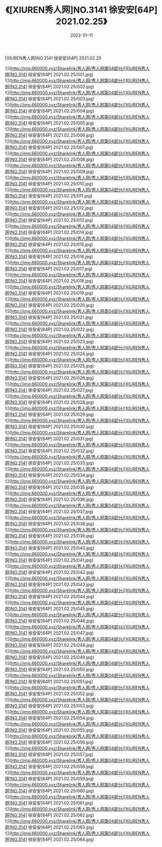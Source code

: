﻿---
layout: post
title:  《[XIUREN秀人网]NO.3141 徐安安[64P] 2021.02.25》
date:   2022-01-11
img: http://img.660000.xyz/Sharelink/秀人网/秀人网第04部分/[XIUREN秀人网]NO.3141 徐安安[64P] 2021.02.25/000.jpg
categories: [美女, 清纯, 唯美]
---

[XIUREN秀人网]NO.3141 徐安安[64P] 2021.02.25

 ![](http://img.660000.xyz/Sharelink/秀人网/秀人网第04部分/[XIUREN秀人网]NO.3141 徐安安[64P] 2021.02.25/001.jpg) <br>![](http://img.660000.xyz/Sharelink/秀人网/秀人网第04部分/[XIUREN秀人网]NO.3141 徐安安[64P] 2021.02.25/002.jpg) <br>![](http://img.660000.xyz/Sharelink/秀人网/秀人网第04部分/[XIUREN秀人网]NO.3141 徐安安[64P] 2021.02.25/003.jpg) <br>![](http://img.660000.xyz/Sharelink/秀人网/秀人网第04部分/[XIUREN秀人网]NO.3141 徐安安[64P] 2021.02.25/004.jpg) <br>![](http://img.660000.xyz/Sharelink/秀人网/秀人网第04部分/[XIUREN秀人网]NO.3141 徐安安[64P] 2021.02.25/005.jpg) <br>![](http://img.660000.xyz/Sharelink/秀人网/秀人网第04部分/[XIUREN秀人网]NO.3141 徐安安[64P] 2021.02.25/006.jpg) <br>![](http://img.660000.xyz/Sharelink/秀人网/秀人网第04部分/[XIUREN秀人网]NO.3141 徐安安[64P] 2021.02.25/007.jpg) <br>![](http://img.660000.xyz/Sharelink/秀人网/秀人网第04部分/[XIUREN秀人网]NO.3141 徐安安[64P] 2021.02.25/008.jpg) <br>![](http://img.660000.xyz/Sharelink/秀人网/秀人网第04部分/[XIUREN秀人网]NO.3141 徐安安[64P] 2021.02.25/009.jpg) <br>![](http://img.660000.xyz/Sharelink/秀人网/秀人网第04部分/[XIUREN秀人网]NO.3141 徐安安[64P] 2021.02.25/010.jpg) <br>![](http://img.660000.xyz/Sharelink/秀人网/秀人网第04部分/[XIUREN秀人网]NO.3141 徐安安[64P] 2021.02.25/011.jpg) <br>![](http://img.660000.xyz/Sharelink/秀人网/秀人网第04部分/[XIUREN秀人网]NO.3141 徐安安[64P] 2021.02.25/012.jpg) <br>![](http://img.660000.xyz/Sharelink/秀人网/秀人网第04部分/[XIUREN秀人网]NO.3141 徐安安[64P] 2021.02.25/013.jpg) <br>![](http://img.660000.xyz/Sharelink/秀人网/秀人网第04部分/[XIUREN秀人网]NO.3141 徐安安[64P] 2021.02.25/014.jpg) <br>![](http://img.660000.xyz/Sharelink/秀人网/秀人网第04部分/[XIUREN秀人网]NO.3141 徐安安[64P] 2021.02.25/015.jpg) <br>![](http://img.660000.xyz/Sharelink/秀人网/秀人网第04部分/[XIUREN秀人网]NO.3141 徐安安[64P] 2021.02.25/016.jpg) <br>![](http://img.660000.xyz/Sharelink/秀人网/秀人网第04部分/[XIUREN秀人网]NO.3141 徐安安[64P] 2021.02.25/017.jpg) <br>![](http://img.660000.xyz/Sharelink/秀人网/秀人网第04部分/[XIUREN秀人网]NO.3141 徐安安[64P] 2021.02.25/018.jpg) <br>![](http://img.660000.xyz/Sharelink/秀人网/秀人网第04部分/[XIUREN秀人网]NO.3141 徐安安[64P] 2021.02.25/019.jpg) <br>![](http://img.660000.xyz/Sharelink/秀人网/秀人网第04部分/[XIUREN秀人网]NO.3141 徐安安[64P] 2021.02.25/020.jpg) <br>![](http://img.660000.xyz/Sharelink/秀人网/秀人网第04部分/[XIUREN秀人网]NO.3141 徐安安[64P] 2021.02.25/021.jpg) <br>![](http://img.660000.xyz/Sharelink/秀人网/秀人网第04部分/[XIUREN秀人网]NO.3141 徐安安[64P] 2021.02.25/022.jpg) <br>![](http://img.660000.xyz/Sharelink/秀人网/秀人网第04部分/[XIUREN秀人网]NO.3141 徐安安[64P] 2021.02.25/023.jpg) <br>![](http://img.660000.xyz/Sharelink/秀人网/秀人网第04部分/[XIUREN秀人网]NO.3141 徐安安[64P] 2021.02.25/024.jpg) <br>![](http://img.660000.xyz/Sharelink/秀人网/秀人网第04部分/[XIUREN秀人网]NO.3141 徐安安[64P] 2021.02.25/025.jpg) <br>![](http://img.660000.xyz/Sharelink/秀人网/秀人网第04部分/[XIUREN秀人网]NO.3141 徐安安[64P] 2021.02.25/026.jpg) <br>![](http://img.660000.xyz/Sharelink/秀人网/秀人网第04部分/[XIUREN秀人网]NO.3141 徐安安[64P] 2021.02.25/027.jpg) <br>![](http://img.660000.xyz/Sharelink/秀人网/秀人网第04部分/[XIUREN秀人网]NO.3141 徐安安[64P] 2021.02.25/028.jpg) <br>![](http://img.660000.xyz/Sharelink/秀人网/秀人网第04部分/[XIUREN秀人网]NO.3141 徐安安[64P] 2021.02.25/029.jpg) <br>![](http://img.660000.xyz/Sharelink/秀人网/秀人网第04部分/[XIUREN秀人网]NO.3141 徐安安[64P] 2021.02.25/030.jpg) <br>![](http://img.660000.xyz/Sharelink/秀人网/秀人网第04部分/[XIUREN秀人网]NO.3141 徐安安[64P] 2021.02.25/031.jpg) <br>![](http://img.660000.xyz/Sharelink/秀人网/秀人网第04部分/[XIUREN秀人网]NO.3141 徐安安[64P] 2021.02.25/032.jpg) <br>![](http://img.660000.xyz/Sharelink/秀人网/秀人网第04部分/[XIUREN秀人网]NO.3141 徐安安[64P] 2021.02.25/033.jpg) <br>![](http://img.660000.xyz/Sharelink/秀人网/秀人网第04部分/[XIUREN秀人网]NO.3141 徐安安[64P] 2021.02.25/034.jpg) <br>![](http://img.660000.xyz/Sharelink/秀人网/秀人网第04部分/[XIUREN秀人网]NO.3141 徐安安[64P] 2021.02.25/035.jpg) <br>![](http://img.660000.xyz/Sharelink/秀人网/秀人网第04部分/[XIUREN秀人网]NO.3141 徐安安[64P] 2021.02.25/036.jpg) <br>![](http://img.660000.xyz/Sharelink/秀人网/秀人网第04部分/[XIUREN秀人网]NO.3141 徐安安[64P] 2021.02.25/037.jpg) <br>![](http://img.660000.xyz/Sharelink/秀人网/秀人网第04部分/[XIUREN秀人网]NO.3141 徐安安[64P] 2021.02.25/038.jpg) <br>![](http://img.660000.xyz/Sharelink/秀人网/秀人网第04部分/[XIUREN秀人网]NO.3141 徐安安[64P] 2021.02.25/039.jpg) <br>![](http://img.660000.xyz/Sharelink/秀人网/秀人网第04部分/[XIUREN秀人网]NO.3141 徐安安[64P] 2021.02.25/040.jpg) <br>![](http://img.660000.xyz/Sharelink/秀人网/秀人网第04部分/[XIUREN秀人网]NO.3141 徐安安[64P] 2021.02.25/041.jpg) <br>![](http://img.660000.xyz/Sharelink/秀人网/秀人网第04部分/[XIUREN秀人网]NO.3141 徐安安[64P] 2021.02.25/042.jpg) <br>![](http://img.660000.xyz/Sharelink/秀人网/秀人网第04部分/[XIUREN秀人网]NO.3141 徐安安[64P] 2021.02.25/043.jpg) <br>![](http://img.660000.xyz/Sharelink/秀人网/秀人网第04部分/[XIUREN秀人网]NO.3141 徐安安[64P] 2021.02.25/044.jpg) <br>![](http://img.660000.xyz/Sharelink/秀人网/秀人网第04部分/[XIUREN秀人网]NO.3141 徐安安[64P] 2021.02.25/045.jpg) <br>![](http://img.660000.xyz/Sharelink/秀人网/秀人网第04部分/[XIUREN秀人网]NO.3141 徐安安[64P] 2021.02.25/046.jpg) <br>![](http://img.660000.xyz/Sharelink/秀人网/秀人网第04部分/[XIUREN秀人网]NO.3141 徐安安[64P] 2021.02.25/047.jpg) <br>![](http://img.660000.xyz/Sharelink/秀人网/秀人网第04部分/[XIUREN秀人网]NO.3141 徐安安[64P] 2021.02.25/048.jpg) <br>![](http://img.660000.xyz/Sharelink/秀人网/秀人网第04部分/[XIUREN秀人网]NO.3141 徐安安[64P] 2021.02.25/049.jpg) <br>![](http://img.660000.xyz/Sharelink/秀人网/秀人网第04部分/[XIUREN秀人网]NO.3141 徐安安[64P] 2021.02.25/050.jpg) <br>![](http://img.660000.xyz/Sharelink/秀人网/秀人网第04部分/[XIUREN秀人网]NO.3141 徐安安[64P] 2021.02.25/051.jpg) <br>![](http://img.660000.xyz/Sharelink/秀人网/秀人网第04部分/[XIUREN秀人网]NO.3141 徐安安[64P] 2021.02.25/052.jpg) <br>![](http://img.660000.xyz/Sharelink/秀人网/秀人网第04部分/[XIUREN秀人网]NO.3141 徐安安[64P] 2021.02.25/053.jpg) <br>![](http://img.660000.xyz/Sharelink/秀人网/秀人网第04部分/[XIUREN秀人网]NO.3141 徐安安[64P] 2021.02.25/054.jpg) <br>![](http://img.660000.xyz/Sharelink/秀人网/秀人网第04部分/[XIUREN秀人网]NO.3141 徐安安[64P] 2021.02.25/055.jpg) <br>![](http://img.660000.xyz/Sharelink/秀人网/秀人网第04部分/[XIUREN秀人网]NO.3141 徐安安[64P] 2021.02.25/056.jpg) <br>![](http://img.660000.xyz/Sharelink/秀人网/秀人网第04部分/[XIUREN秀人网]NO.3141 徐安安[64P] 2021.02.25/057.jpg) <br>![](http://img.660000.xyz/Sharelink/秀人网/秀人网第04部分/[XIUREN秀人网]NO.3141 徐安安[64P] 2021.02.25/058.jpg) <br>![](http://img.660000.xyz/Sharelink/秀人网/秀人网第04部分/[XIUREN秀人网]NO.3141 徐安安[64P] 2021.02.25/059.jpg) <br>![](http://img.660000.xyz/Sharelink/秀人网/秀人网第04部分/[XIUREN秀人网]NO.3141 徐安安[64P] 2021.02.25/060.jpg) <br>![](http://img.660000.xyz/Sharelink/秀人网/秀人网第04部分/[XIUREN秀人网]NO.3141 徐安安[64P] 2021.02.25/061.jpg) <br>![](http://img.660000.xyz/Sharelink/秀人网/秀人网第04部分/[XIUREN秀人网]NO.3141 徐安安[64P] 2021.02.25/062.jpg) <br>![](http://img.660000.xyz/Sharelink/秀人网/秀人网第04部分/[XIUREN秀人网]NO.3141 徐安安[64P] 2021.02.25/063.jpg) <br>![](http://img.660000.xyz/Sharelink/秀人网/秀人网第04部分/[XIUREN秀人网]NO.3141 徐安安[64P] 2021.02.25/064.jpg) <br>